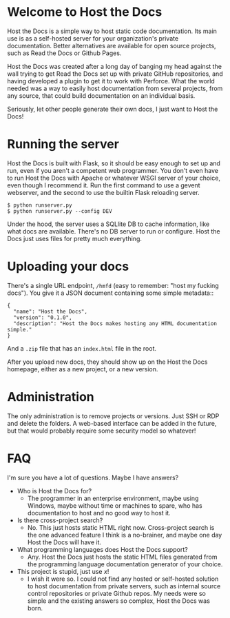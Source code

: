 Welcome to Host the Docs
===========

Host the Docs is a simple way to host static code documentation. Its main use is as a self-hosted server for your organization's private documentation. Better alternatives are available for open source projects, such as Read the Docs or Github Pages.

Host the Docs was created after a long day of banging my head against the wall trying to get Read the Docs set up with private GitHub repositories, and having developed a plugin to get it to work with Perforce. What the world needed was a way to easily host documentation from several projects, from any source, that could build documentation on an individual basis.

Seriously, let other people generate their own docs, I just want to Host the Docs!

Running the server
====

Host the Docs is built with Flask, so it should be easy enough to set up and run, even if you aren't a competent web programmer. You don't even have to run Host the Docs with Apache or whatever WSGI server of your choice, even though I recommend it. Run the first command to use a gevent webserver, and the second to use the builtin Flask reloading server.

    $ python runserver.py
    $ python runserver.py --config DEV
    
Under the hood, the server uses a SQLlite DB to cache information, like what docs are available. There's no DB server to run or configure. Host the Docs just uses files for pretty much everything.

Uploading your docs
===

There's a single URL endpoint, ``/hmfd`` (easy to remember: "host my fucking docs"). You give it a JSON document containing some simple metadata::

    {
      "name": "Host the Docs",
      "version": "0.1.0",
      "description": "Host the Docs makes hosting any HTML documentation simple."
    }
    
And a ``.zip`` file that has an ``index.html`` file in the root.

After you upload new docs, they should show up on the Host the Docs homepage, either as a new project, or a new version.

Administration
===

The only administration is to remove projects or versions. Just SSH or RDP and delete the folders. A web-based interface can be added in the future, but that would probably require some security model so whatever!

FAQ
===

I'm sure you have a lot of questions. Maybe I have answers?

* Who is Host the Docs for?
  * The programmer in an enterprise environment, maybe using Windows, maybe without time or machines to spare, who has documentation to host and no good way to host it.
* Is there cross-project search?
  * No. This just hosts static HTML right now. Cross-project search is the one advanced feature I think is a no-brainer, and maybe one day Host the Docs will have it.
* What programming languages does Host the Docs support?
  * Any. Host the Docs just hosts the static HTML files generated from the programming language documentation generator of your choice.
* This project is stupid, just use *x*!
  * I wish it were so. I could not find any hosted or self-hosted solution to host documentation from private servers, such as internal source control repositories or private Github repos. My needs were so simple and the existing answers so complex, Host the Docs was born.
